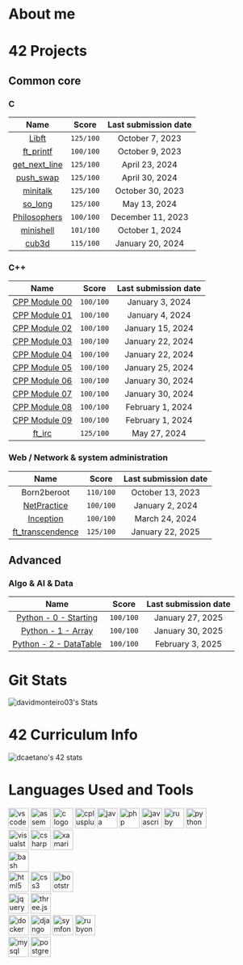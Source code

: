 # About me

# 42 Projects
## Common core
### C
| Name | Score | Last submission date |
| :--: | :---: | :------------------: |
| [Libft](https://github.com/davidmonteiro03/42-common-core-libft)                 | `125/100` | October 7, 2023   |
| [ft_printf](https://github.com/davidmonteiro03/42-common-core-ft_printf)         | `100/100` | October 9, 2023   |
| [get_next_line](https://github.com/davidmonteiro03/42-common-core-get_next_line) | `125/100` | April 23, 2024    |
| [push_swap](https://github.com/davidmonteiro03/42-common-core-push_swap)         | `125/100` | April 30, 2024    |
| [minitalk](https://github.com/davidmonteiro03/42-common-core-minitalk)           | `125/100` | October 30, 2023  |
| [so_long](https://github.com/davidmonteiro03/42-common-core-so_long)             | `125/100` | May 13, 2024      |
| [Philosophers](https://github.com/davidmonteiro03/42-common-core-philosophers)   | `100/100` | December 11, 2023 |
| [minishell](https://github.com/davidmonteiro03/42-common-core-minishell)         | `101/100` | October 1, 2024   |
| [cub3d](https://github.com/davidmonteiro03/42-common-core-cub3d)                 | `115/100` | January 20, 2024  |

### C++
| Name | Score | Last submission date |
| :--: | :---: | :------------------: |
| [CPP Module 00](https://github.com/davidmonteiro03/42-common-core-cpp-modules/tree/main/cpp-module-00) | `100/100` | January 3, 2024  |
| [CPP Module 01](https://github.com/davidmonteiro03/42-common-core-cpp-modules/tree/main/cpp-module-01) | `100/100` | January 4, 2024  |
| [CPP Module 02](https://github.com/davidmonteiro03/42-common-core-cpp-modules/tree/main/cpp-module-02) | `100/100` | January 15, 2024 |
| [CPP Module 03](https://github.com/davidmonteiro03/42-common-core-cpp-modules/tree/main/cpp-module-03) | `100/100` | January 22, 2024 |
| [CPP Module 04](https://github.com/davidmonteiro03/42-common-core-cpp-modules/tree/main/cpp-module-04) | `100/100` | January 22, 2024 |
| [CPP Module 05](https://github.com/davidmonteiro03/42-common-core-cpp-modules/tree/main/cpp-module-05) | `100/100` | January 25, 2024 |
| [CPP Module 06](https://github.com/davidmonteiro03/42-common-core-cpp-modules/tree/main/cpp-module-06) | `100/100` | January 30, 2024 |
| [CPP Module 07](https://github.com/davidmonteiro03/42-common-core-cpp-modules/tree/main/cpp-module-07) | `100/100` | January 30, 2024 |
| [CPP Module 08](https://github.com/davidmonteiro03/42-common-core-cpp-modules/tree/main/cpp-module-08) | `100/100` | February 1, 2024 |
| [CPP Module 09](https://github.com/davidmonteiro03/42-common-core-cpp-modules/tree/main/cpp-module-09) | `100/100` | February 1, 2024 |
| [ft_irc](https://github.com/davidmonteiro03/42-common-core-ft_irc) | `125/100` | May 27, 2024 |

### Web / Network & system administration
| Name | Score | Last submission date |
| :--: | :---: | :------------------: |
| Born2beroot                                                                            | `110/100` | October 13, 2023 |
| [NetPractice](https://github.com/davidmonteiro03/42-common-core-netpratice)            | `100/100` | January 2, 2024  |
| [Inception](https://github.com/davidmonteiro03/42-common-core-inception)               | `100/100` | March 24, 2024   |
| [ft_transcendence](https://github.com/davidmonteiro03/42-common-core-ft_transcendence) | `125/100` | January 22, 2025 |

## Advanced
### Algo & AI & Data
| Name | Score | Last submission date |
| :--: | :---: | :------------------: |
| [Python - 0 - Starting](https://github.com/davidmonteiro03/42-advanced-python-for-data-science/tree/main/python-0-starting)   | `100/100` | January 27, 2025 |
| [Python - 1 - Array](https://github.com/davidmonteiro03/42-advanced-python-for-data-science/tree/main/python-1-array)         | `100/100` | January 30, 2025 |
| [Python - 2 - DataTable](https://github.com/davidmonteiro03/42-advanced-python-for-data-science/tree/main/python-2-datatable) | `100/100` | February 3, 2025 |

# Git Stats
![davidmonteiro03's Stats](https://github-readme-stats.vercel.app/api?username=davidmonteiro03&theme=dark&show_icons=true&hide_border=false&count_private=false)

# 42 Curriculum Info

![dcaetano's 42 stats](https://badge.mediaplus.ma/binary/dcaetano?1337Badge=off&UM6P=off)

# Languages Used and Tools
<div>
    <img src="https://img.shields.io/badge/Visual%20Studio%20Code-007ACC?style=for-the-badge&logo=vscode&logoColor=white" height="40" alt="vscode logo" />
    <img src="https://simpleicons.org/icons/assemblyscript.svg" height="40" alt="assembly logo"/>
    <img src="https://cdn.jsdelivr.net/gh/devicons/devicon/icons/c/c-original.svg" height="40" alt="c logo"/>
    <img src="https://cdn.jsdelivr.net/gh/devicons/devicon/icons/cplusplus/cplusplus-original.svg" height="40" alt="cplusplus logo"/>
    <img src="https://cdn.jsdelivr.net/gh/devicons/devicon/icons/java/java-original-wordmark.svg" height="40" alt="java logo"/>
    <img src="https://cdn.jsdelivr.net/gh/devicons/devicon/icons/php/php-original.svg" height="40" alt="php logo"/>
    <img src="https://cdn.jsdelivr.net/gh/devicons/devicon/icons/javascript/javascript-original.svg" height="40" alt="javascript logo"/>
    <img src="https://cdn.jsdelivr.net/gh/devicons/devicon/icons/ruby/ruby-original.svg" height="40" alt="ruby logo"/>
    <img src="https://cdn.jsdelivr.net/gh/devicons/devicon/icons/python/python-original-wordmark.svg" height="40" alt="python logo"/>
</div>

<div>
    <img src="https://img.shields.io/badge/Visual%20Studio-5C2D91?style=for-the-badge" height="40" alt="visualstudio logo"/>
    <img src="https://cdn.jsdelivr.net/gh/devicons/devicon/icons/csharp/csharp-original.svg" height="40" alt="csharp logo"/>
    <img src="https://cdn.jsdelivr.net/gh/devicons/devicon/icons/xamarin/xamarin-original.svg" height="40" alt="xamarin logo"/>
</div>

<div>
    <img src="https://img.shields.io/badge/Bash-4EAA25?style=for-the-badge&logo=gnubash&logoColor=white" height="40" alt="bash logo"/>
</div>

<div>
    <img src="https://img.shields.io/badge/HTML5-E34F26?style=for-the-badge&logo=html5&logoColor=white" height="40" alt="html5 logo"/>
    <img src="https://img.shields.io/badge/CSS3-1572B6?style=for-the-badge&logo=css3&logoColor=white" height="40" alt="css3 logo"/>
    <img src="https://img.shields.io/badge/Bootstrap-7952B3?style=for-the-badge&logo=bootstrap&logoColor=white" height="40" alt="bootstrap logo"/>
</div>

<div>
    <img src="https://img.shields.io/badge/jQuery-0769AD?style=for-the-badge&logo=jquery&logoColor=white" height="40" alt="jquery logo"/>
    <img src="https://img.shields.io/badge/Three.js-000000?style=for-the-badge&logo=three.js&logoColor=white" height="40" alt="three.js logo"/>
</div>

<div>
    <img src="https://img.shields.io/badge/Docker-2496ED?style=for-the-badge&logo=docker&logoColor=white" height="40" alt="docker logo"/>
    <img src="https://img.shields.io/badge/Django-092E20?style=for-the-badge&logo=django&logoColor=white" height="40" alt="django logo"/>
    <img src="https://img.shields.io/badge/Symfony-000000?style=for-the-badge&logo=symfony&logoColor=white" height="40" alt="symfony logo"/>
    <img src="https://img.shields.io/badge/Ruby%20On%20Rails-D30001?style=for-the-badge&logo=rubyonrails&logoColor=white" height="40" alt="rubyonrails logo"/>
</div>

<div>
    <img src="https://img.shields.io/badge/MySQL-1572B6?style=for-the-badge&logo=mysql&logoColor=white" height="40" alt="mysql logo"/>
    <img src="https://img.shields.io/badge/PostgreSQL-4169E1?style=for-the-badge&logo=postgresql&logoColor=white" height="40" alt="postgresql logo"/>
</div>
